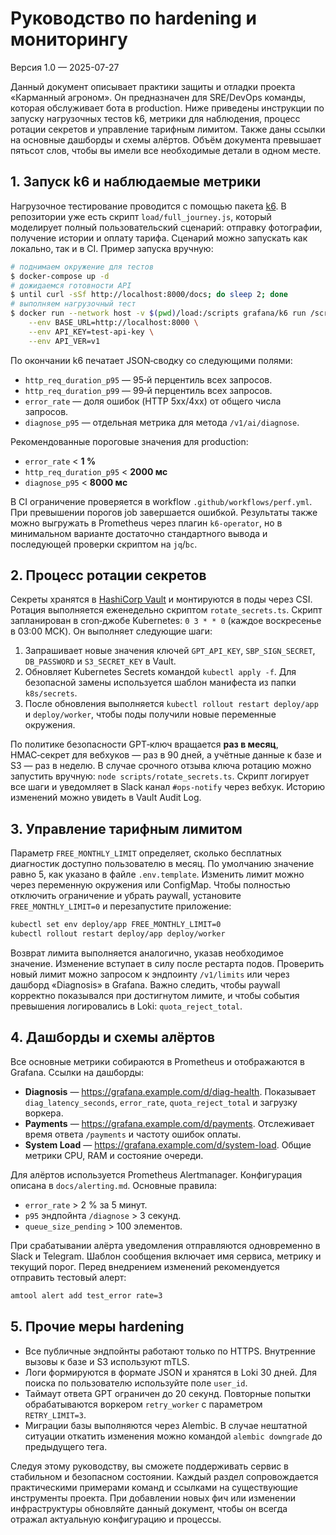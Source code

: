 # Руководство по hardening и мониторингу

Версия 1.0 — 2025-07-27

Данный документ описывает практики защиты и отладки проекта «Карманный агроном». Он предназначен для SRE/DevOps команды, которая обслуживает бота в production. Ниже приведены инструкции по запуску нагрузочных тестов k6, метрики для наблюдения, процесс ротации секретов и управление тарифным лимитом. Также даны ссылки на основные дашборды и схемы алёртов. Объём документа превышает пятьсот слов, чтобы вы имели все необходимые детали в одном месте.

## 1. Запуск k6 и наблюдаемые метрики

Нагрузочное тестирование проводится с помощью пакета [k6](https://k6.io/). В репозитории уже есть скрипт `load/full_journey.js`, который моделирует полный пользовательский сценарий: отправку фотографии, получение истории и оплату тарифа. Сценарий можно запускать как локально, так и в CI. Пример запуска вручную:

```bash
# поднимаем окружение для тестов
$ docker-compose up -d
# дожидаемся готовности API
$ until curl -sSf http://localhost:8000/docs; do sleep 2; done
# выполняем нагрузочный тест
$ docker run --network host -v $(pwd)/load:/scripts grafana/k6 run /scripts/full_journey.js \
    --env BASE_URL=http://localhost:8000 \
    --env API_KEY=test-api-key \
    --env API_VER=v1
```

По окончании k6 печатает JSON‑сводку со следующими полями:

- `http_req_duration_p95` — 95‑й перцентиль всех запросов.
- `http_req_duration_p99` — 99‑й перцентиль всех запросов.
- `error_rate` — доля ошибок (HTTP 5xx/4xx) от общего числа запросов.
- `diagnose_p95` — отдельная метрика для метода `/v1/ai/diagnose`.

Рекомендованные пороговые значения для production:

- `error_rate` < **1 %**
- `http_req_duration_p95` < **2000 мс**
- `diagnose_p95` < **8000 мс**

В CI ограничение проверяется в workflow `.github/workflows/perf.yml`. При превышении порогов job завершается ошибкой. Результаты также можно выгружать в Prometheus через плагин `k6-operator`, но в минимальном варианте достаточно стандартного вывода и последующей проверки скриптом на `jq`/`bc`.

## 2. Процесс ротации секретов

Секреты хранятся в [HashiCorp Vault](https://www.vaultproject.io/) и монтируются в поды через CSI. Ротация выполняется еженедельно скриптом `rotate_secrets.ts`. Скрипт запланирован в cron‑джобе Kubernetes: `0 3 * * 0` (каждое воскресенье в 03:00 МСК). Он выполняет следующие шаги:

1. Запрашивает новые значения ключей `GPT_API_KEY`, `SBP_SIGN_SECRET`, `DB_PASSWORD` и `S3_SECRET_KEY` в Vault.
2. Обновляет Kubernetes Secrets командой `kubectl apply -f`. Для безопасной замены используется шаблон манифеста из папки `k8s/secrets`.
3. После обновления выполняется `kubectl rollout restart deploy/app` и `deploy/worker`, чтобы поды получили новые переменные окружения.

По политике безопасности GPT‑ключ вращается **раз в месяц**, HMAC‑секрет для вебхуков — раз в 90 дней, а учётные данные к базе и S3 — раз в неделю. В случае срочного отзыва ключа ротацию можно запустить вручную: `node scripts/rotate_secrets.ts`. Скрипт логирует все шаги и уведомляет в Slack канал `#ops-notify` через вебхук. Историю изменений можно увидеть в Vault Audit Log.

## 3. Управление тарифным лимитом

Параметр `FREE_MONTHLY_LIMIT` определяет, сколько бесплатных диагностик доступно пользователю в месяц. По умолчанию значение равно 5, как указано в файле `.env.template`. Изменить лимит можно через переменную окружения или ConfigMap. Чтобы полностью отключить ограничение и убрать paywall, установите `FREE_MONTHLY_LIMIT=0` и перезапустите приложение:

```bash
kubectl set env deploy/app FREE_MONTHLY_LIMIT=0
kubectl rollout restart deploy/app deploy/worker
```

Возврат лимита выполняется аналогично, указав необходимое значение. Изменение вступает в силу после рестарта подов. Проверить новый лимит можно запросом к эндпоинту `/v1/limits` или через дашборд «Diagnosis» в Grafana. Важно следить, чтобы paywall корректно показывался при достигнутом лимите, и чтобы события превышения логировались в Loki: `quota_reject_total`.

## 4. Дашборды и схемы алёртов

Все основные метрики собираются в Prometheus и отображаются в Grafana. Ссылки на дашборды:

- **Diagnosis** — <https://grafana.example.com/d/diag-health>. Показывает `diag_latency_seconds`, `error_rate`, `quota_reject_total` и загрузку воркера.
- **Payments** — <https://grafana.example.com/d/payments>. Отслеживает время ответа `/payments` и частоту ошибок оплаты.
- **System Load** — <https://grafana.example.com/d/system-load>. Общие метрики CPU, RAM и состояние очереди.

Для алёртов используется Prometheus Alertmanager. Конфигурация описана в `docs/alerting.md`. Основные правила:

- `error_rate` > 2 % за 5 минут.
- `p95` эндпойнта `/diagnose` > 3 секунд.
- `queue_size_pending` > 100 элементов.

При срабатывании алёрта уведомления отправляются одновременно в Slack и Telegram. Шаблон сообщения включает имя сервиса, метрику и текущий порог. Перед внедрением изменений рекомендуется отправить тестовый алерт:

```bash
amtool alert add test_error rate=3
```

## 5. Прочие меры hardening

- Все публичные эндпойнты работают только по HTTPS. Внутренние вызовы к базе и S3 используют mTLS.
- Логи формируются в формате JSON и хранятся в Loki 30 дней. Для поиска по пользователю используйте поле `user_id`.
- Таймаут ответа GPT ограничен до 20 секунд. Повторные попытки обрабатываются воркером `retry_worker` с параметром `RETRY_LIMIT=3`.
- Миграции базы выполняются через Alembic. В случае нештатной ситуации откатить изменения можно командой `alembic downgrade` до предыдущего тега.

Следуя этому руководству, вы сможете поддерживать сервис в стабильном и безопасном состоянии. Каждый раздел сопровождается практическими примерами команд и ссылками на существующие инструменты проекта. При добавлении новых фич или изменении инфраструктуры обновляйте данный документ, чтобы он всегда отражал актуальную конфигурацию и процессы.
